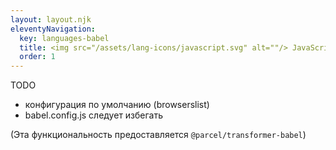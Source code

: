 ```yaml
---
layout: layout.njk
eleventyNavigation:
  key: languages-babel
  title: <img src="/assets/lang-icons/javascript.svg" alt=""/> JavaScript (Babel)
  order: 1
---
```


TODO

- конфигурация по умолчанию (browserslist)
- babel.config.js следует избегать

(Эта функциональность предоставляется `@parcel/transformer-babel`)
